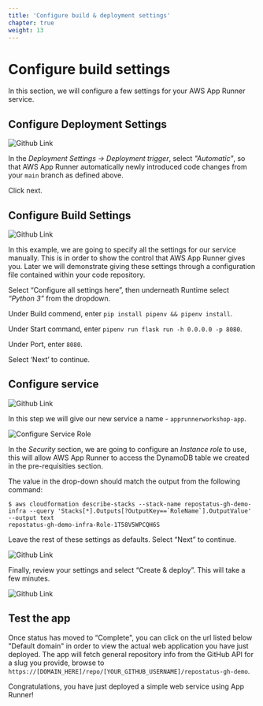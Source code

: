 ```yaml
---
title: 'Configure build & deployment settings'
chapter: true
weight: 13
---
```



# Configure build settings

In this section, we will configure a few settings for your AWS App Runner service.

## Configure Deployment Settings

![Github Link](/images/intermediate/service-deployment1.png)

In the _Deployment Settings -> Deployment trigger_, select _"Automatic"_, so that AWS App Runner
automatically newly introduced code changes from your `main` branch as defined above.

Click next.

## Configure Build Settings

![Github Link](/images/intermediate/service-deployment2.png)

In this example, we are going to specify all the settings for our service manually. This is in order
to show the control that AWS App Runner gives you. Later we will demonstrate giving these settings
through a configuration file contained within your code repository.

Select “Configure all settings here”, then underneath Runtime select _“Python 3”_ from the dropdown.

Under Build commend, enter `pip install pipenv && pipenv install`.

Under Start command, enter `pipenv run flask run -h 0.0.0.0 -p 8080`.

Under Port, enter `8080`.

Select ‘Next’ to continue.

## Configure service

![Github Link](/images/intermediate/service-deployment3.png)

In this step we will give our new service a name - `apprunnerworkshop-app`.

![Configure Service Role](/images/intermediate/service-deployment-role.png)

In the _Security_ section, we are going to configure an _Instance role_ to use, this will allow
AWS App Runner to access the DynamoDB table we created in the pre-requisities section.

The value in the drop-down should match the output from the following command:

```shell
$ aws cloudformation describe-stacks --stack-name repostatus-gh-demo-infra --query 'Stacks[*].Outputs[?OutputKey==`RoleName`].OutputValue' --output text
repostatus-gh-demo-infra-Role-1T58V5WPCQH6S
```

Leave the rest of these settings as defaults. Select “Next” to continue.

![Github Link](/images/intermediate/service-deployment4.png)

Finally, review your settings and select “Create & deploy”. This will take a few minutes.

![Github Link](/images/intermediate/service-creating.png)

## Test the app

Once status has moved to “Complete", you can click on the url listed below "Default domain" in order
to view the actual web application you have just deployed. The app will fetch general repository
info from the GitHub API for a slug you provide,
browse to `https://[DOMAIN_HERE]/repo/[YOUR_GITHUB_USERNAME]/repostatus-gh-demo`.

Congratulations, you have just deployed a simple web service using App Runner!
